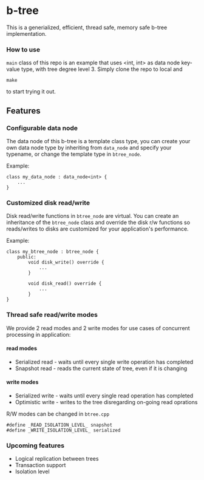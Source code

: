 # b-tree

This is a generialized, efficient, thread safe, memory safe b-tree implementation.

### How to use

```main``` class of this repo is an example that uses <int, int> as data node key-value type, with tree degree level 3. Simply clone the repo to local and
```
make
```
to start trying it out.

## Features

### Configurable data node
The data node of this b-tree is a template class type, you can create your own data node type by inheriting from ```data_node``` and specify your typename, or change the template type in ```btree_node```.

Example:
```
class my_data_node : data_node<int> {
    ...
}
```

### Customized disk read/write
Disk read/write functions in ```btree_node``` are virtual. You can create an inheritance of the ```btree_node``` class and override the disk r/w functions so reads/writes to disks are customized for your application's performance.

Example:
```
class my_btree_node : btree_node {
    public:
        void disk_write() override {
            ...
        }

        void disk_read() override {
            ...
        }
}
```

### Thread safe read/write modes
We provide 2 read modes and 2 write modes for use cases of concurrent processing in application:

#### read modes
- Serialized read - waits until every single write operation has completed
- Snapshot read - reads the current state of tree, even if it is changing

#### write modes
- Serialized write - waits until every single read operation has completed
- Optimistic write - writes to the tree disregarding on-going read oprations

R/W modes can be changed in ```btree.cpp```
```
#define _READ_ISOLATION_LEVEL_ snapshot
#define _WRITE_ISOLATION_LEVEL_ serialized
```

### Upcoming features
- Logical replication between trees
- Transaction support
- Isolation level